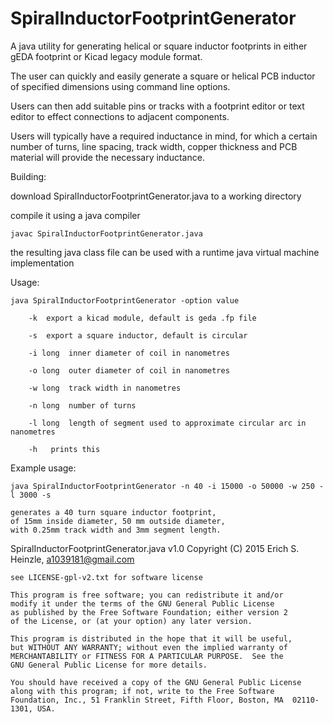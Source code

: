 # SpiralInductorFootprintGenerator
A java utility for generating helical or square inductor footprints in either gEDA footprint or Kicad legacy module format.

The user can quickly and easily generate a square or helical PCB inductor of specified dimensions using command line options.

Users can then add suitable pins or tracks with a footprint editor or text editor to effect connections to adjacent components.

Users will typically have a required inductance in mind, for which a certain number of turns, line spacing, track width, copper thickness and PCB material will provide the necessary inductance.


Building:

download SpiralInductorFootprintGenerator.java to a working directory

compile it using a java compiler

	javac SpiralInductorFootprintGenerator.java

the resulting java class file can be used with a runtime java virtual machine implementation


Usage:

	java SpiralInductorFootprintGenerator -option value

		-k	export a kicad module, default is geda .fp file

		-s	export a square inductor, default is circular

		-i long	 inner diameter of coil in nanometres

		-o long	 outer diameter of coil in nanometres

		-w long	 track width in nanometres

		-n long	 number of turns

		-l long	 length of segment used to approximate circular arc in nanometres

		-h	 prints this

Example usage:

	java SpiralInductorFootprintGenerator -n 40 -i 15000 -o 50000 -w 250 -l 3000 -s

	generates a 40 turn square inductor footprint,
	of 15mm inside diameter, 50 mm outside diameter,
	with 0.25mm track width and 3mm segment length.


SpiralInductorFootprintGenerator.java v1.0
Copyright (C) 2015 Erich S. Heinzle, a1039181@gmail.com

    see LICENSE-gpl-v2.txt for software license
    
    This program is free software; you can redistribute it and/or
    modify it under the terms of the GNU General Public License
    as published by the Free Software Foundation; either version 2
    of the License, or (at your option) any later version.
    
    This program is distributed in the hope that it will be useful,
    but WITHOUT ANY WARRANTY; without even the implied warranty of
    MERCHANTABILITY or FITNESS FOR A PARTICULAR PURPOSE.  See the
    GNU General Public License for more details.
    
    You should have received a copy of the GNU General Public License
    along with this program; if not, write to the Free Software
    Foundation, Inc., 51 Franklin Street, Fifth Floor, Boston, MA  02110-1301, USA.

